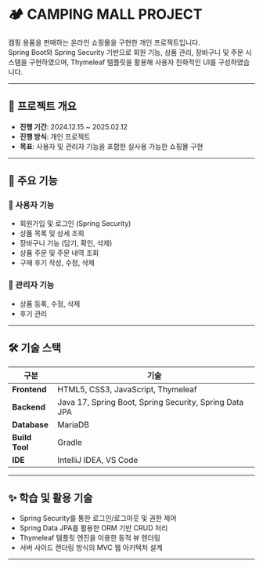 # 🏕 CAMPING MALL PROJECT

캠핑 용품을 판매하는 온라인 쇼핑몰을 구현한 개인 프로젝트입니다.  
Spring Boot와 Spring Security 기반으로 회원 기능, 상품 관리, 장바구니 및 주문 시스템을 구현하였으며, Thymeleaf 템플릿을 활용해 사용자 친화적인 UI를 구성하였습니다.

---

## 📌 프로젝트 개요

- **진행 기간**: 2024.12.15 ~ 2025.02.12  
- **진행 방식**: 개인 프로젝트  
- **목표**: 사용자 및 관리자 기능을 포함한 실사용 가능한 쇼핑몰 구현

---

## 👤 주요 기능

### 🔹 사용자 기능
- 회원가입 및 로그인 (Spring Security)
- 상품 목록 및 상세 조회
- 장바구니 기능 (담기, 확인, 삭제)
- 상품 주문 및 주문 내역 조회
- 구매 후기 작성, 수정, 삭제

### 🔹 관리자 기능
- 상품 등록, 수정, 삭제
- 후기 관리

---

## 🛠 기술 스택

| 구분 | 기술 |
|------|------|
| **Frontend** | HTML5, CSS3, JavaScript, Thymeleaf |
| **Backend** | Java 17, Spring Boot, Spring Security, Spring Data JPA |
| **Database** | MariaDB |
| **Build Tool** | Gradle |
| **IDE** | IntelliJ IDEA, VS Code |

---

## ✨ 학습 및 활용 기술

- Spring Security를 통한 로그인/로그아웃 및 권한 제어
- Spring Data JPA를 활용한 ORM 기반 CRUD 처리
- Thymeleaf 템플릿 엔진을 이용한 동적 뷰 렌더링
- 서버 사이드 렌더링 방식의 MVC 웹 아키텍처 설계

---

